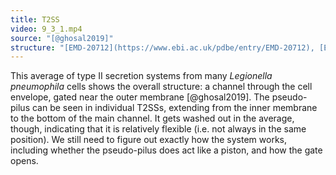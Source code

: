 ```yaml
---
title: T2SS
video: 9_3_1.mp4
source: "[@ghosal2019]"
structure: "[EMD-20712](https://www.ebi.ac.uk/pdbe/entry/EMD-20712), [EMD-20713](https://www.ebi.ac.uk/pdbe/entry/EMD-20713)"
---
```

This average of type II secretion systems from many *Legionella pneumophila* cells shows the overall structure: a channel through the cell envelope, gated near the outer membrane [@ghosal2019]. The pseudo-pilus can be seen in individual T2SSs, extending from the inner membrane to the bottom of the main channel. It gets washed out in the average, though, indicating that it is relatively flexible (i.e. not always in the same position). We still need to figure out exactly how the system works, including whether the pseudo-pilus does act like a piston, and how the gate opens.

